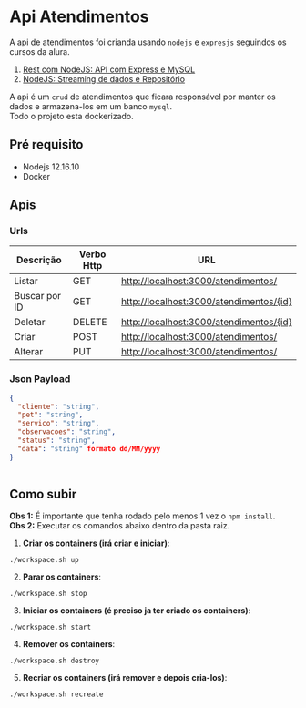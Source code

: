 # Api Atendimentos 

A api de atendimentos foi crianda usando ```nodejs``` e ```expresjs``` seguindos os cursos da alura.

1. [Rest com NodeJS: API com Express e MySQL](https://cursos.alura.com.br/course/node-rest-api)
2. [NodeJS: Streaming de dados e Repositório](https://cursos.alura.com.br/course/nodejs-streaming-dados)

A api é um ```crud``` de atendimentos que ficara responsável por manter os dados e armazena-los em um banco ```mysql```.  
Todo o projeto esta dockerizado.

## Pré requisito 

* Nodejs 12.16.10
* Docker

## Apis

### Urls
| Descrição | Verbo Http | URL |
| ------ | ------ | ------ |
| Listar | GET |[http://localhost:3000/atendimentos/](http://localhost:3000/atendimentos/) |
| Buscar por ID | GET  |[http://localhost:3000/atendimentos/{id}](http://localhost:3000/atendimentos/{id}) |
| Deletar | DELETE |[http://localhost:3000/atendimentos/{id}](http://localhost:3000/atendimentos/{id}) |
| Criar | POST |[http://localhost:3000/atendimentos/](http://localhost:3000/atendimentos/) |
| Alterar | PUT |[http://localhost:3000/atendimentos/](http://localhost:3000/atendimentos/) |


### Json Payload
```json
{
  "cliente": "string",
  "pet": "string",
  "servico": "string",
  "observacoes": "string",
  "status": "string",
  "data": "string" formato dd/MM/yyyy
}
 
```


## Como subir

**Obs 1:** É importante que tenha rodado pelo menos 1 vez o ```npm install```.  
**Obs 2:** Executar os comandos abaixo dentro da pasta raiz.

1. **Criar os containers (irá criar e iniciar)**:
```shell
./workspace.sh up 
```

2. **Parar os containers**:
```shell
./workspace.sh stop 
```

3. **Iniciar os containers (é preciso ja ter criado os containers)**:
```shell
./workspace.sh start 
```

4. **Remover os containers**:
```shell
./workspace.sh destroy 
```

5. **Recriar os containers (irá remover e depois cria-los)**:
```shell
./workspace.sh recreate 
```
